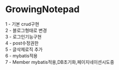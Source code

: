 # GrowingNotepad

1 - 기본 crud구현  
2 - 블로그형태로 변경  
3 - 로그인기능구현  
4 - post수정권한  
5 - 글삭제로직 추가  
6 - mybatis적용  
7 - Member mybatis적용,DB초기화,페이지네이션시도중  